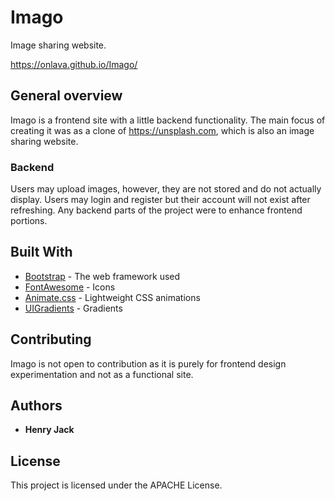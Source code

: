 # Imago

Image sharing website.

https://onlava.github.io/Imago/

## General overview

Imago is a frontend site with a little backend functionality. The main focus of creating it was as a clone of https://unsplash.com, which is also an image sharing website. 

### Backend

Users may upload images, however, they are not stored and do not actually display. Users may login and register but their account will not exist after refreshing. Any backend parts of the project were to enhance frontend portions.

## Built With

* [Bootstrap](https://getbootstrap.com/) - The web framework used
* [FontAwesome](https://fontawesome.com/) - Icons
* [Animate.css](https://github.com/daneden/animate.css/) - Lightweight CSS animations
* [UIGradients](https://uigradients.com/) - Gradients

## Contributing

Imago is not open to contribution as it is purely for frontend design experimentation and not as a functional site.

## Authors

* **Henry Jack** 

## License

This project is licensed under the APACHE License.
